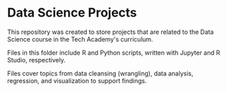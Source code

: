 # Data Science Projects
 

This repository was created to store projects that are related to the Data Science course in the Tech Academy's curriculum.

Files in this folder include R and Python scripts, written with Jupyter and R Studio, respectively.

Files cover topics from data cleansing (wrangling), data analysis, regression, and visualization to support findings.

